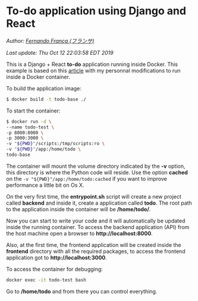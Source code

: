 # To-do application using Django and React
*Author: [Fernando França (フランサ)](https://github.com/furansa/django-react-todo-app)*

*Last update: Thu Oct  12 22:03:58 EDT 2019*

This is a Django + React **to-do** application running inside Docker. This example 
is based on this [article](https://scotch.io/tutorials/build-a-to-do-application-using-django-and-react) 
with my personnal modifications to run inside a Docker container.

To build the application image:
```bash
$ docker build -t todo-base ./
```

To start the container:
```bash
$ docker run -d \
--name todo-test \
-p 8000:8000 \
-p 3000:3000 \
-v "${PWD}"/scripts:/tmp/scripts:ro \
-v "${PWD}"/app:/home/todo \
todo-base
```

The container will mount the volume directory indicated by the **-v** option, 
this directory is where the Python code will reside. Use the option **cached** 
on the ```-v "${PWD}"/app:/home/todo:cached``` if you want to improve performance 
a little bit on Os X.

On the very first time, the **entrypoint.sh** script will create a new project 
called **backend** and inside it, create a application called **todo**. The root 
path to the application inside the container will be **/home/todo/**.

Now you can start to write your code and it will automatically be updated inside 
the running container. To access the backend application (API) from the host machine 
open a browser to **http://localhost:8000**.

Also, at the first time, the frontend application will be created inside the 
**frontend** directory with all the required packages, to access the frontend 
application got to **http://localhost:3000**.

To access the container for debugging:
```bash
docker exec -it todo-test bash
```

Go to **/home/todo** and from there you can control everything.
